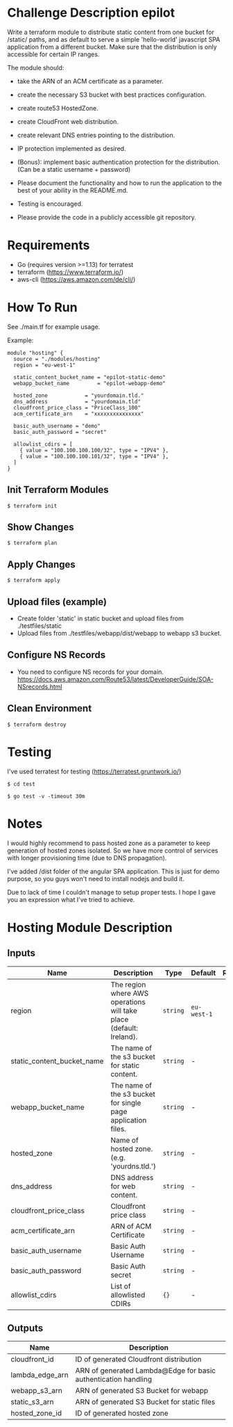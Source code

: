 # Challenge Description epilot

Write a terraform module to distribute static content from one bucket for /static/ paths, and as default to serve a simple 'hello-world' javascript SPA application from a different bucket. Make sure that the distribution is only accessible for certain IP ranges.

The module should:
- take the ARN of an ACM certificate as a parameter.
- create the necessary S3 bucket with best practices configuration.
- create route53 HostedZone.
- create CloudFront web distribution.
- create relevant DNS entries pointing to the distribution.
- IP protection implemented as desired.
- (Bonus): implement basic authentication protection for the distribution. (Can be a static username + password)

- Please document the functionality and how to run the application to the best of your ability in the README.md.
- Testing is encouraged.
- Please provide the code in a publicly accessible git repository.

# Requirements

- Go (requires version >=1.13) for terratest
- terraform (https://www.terraform.io/)
- aws-cli (https://aws.amazon.com/de/cli/) 

# How To Run
See ./main.tf for example usage.

Example:

```
module "hosting" {
  source = "./modules/hosting"
  region = "eu-west-1"

  static_content_bucket_name = "epilot-static-demo"
  webapp_bucket_name         = "epilot-webapp-demo"

  hosted_zone            = "yourdomain.tld."
  dns_address            = "yourdomain.tld"
  cloudfront_price_class = "PriceClass_100"
  acm_certificate_arn    = "xxxxxxxxxxxxxxx"

  basic_auth_username = "demo"
  basic_auth_password = "secret"

  allowlist_cdirs = [
    { value = "100.100.100.100/32", type = "IPV4" },
    { value = "100.100.100.101/32", type = "IPV4" },
  ]
}
```

## Init Terraform Modules
`$ terraform init` 

## Show Changes
`$ terraform plan` 

## Apply Changes
`$ terraform apply`

## Upload files (example)
- Create folder 'static' in static bucket and upload files from ./testfiles/static
- Upload files from ./testfiles/webapp/dist/webapp to webapp s3 bucket.

## Configure NS Records
- You need to configure NS records for your domain. 
https://docs.aws.amazon.com/Route53/latest/DeveloperGuide/SOA-NSrecords.html

## Clean Environment
`$ terraform destroy`

# Testing
I've used terratest for testing (https://terratest.gruntwork.io/)

`$ cd test`

`$ go test -v -timeout 30m`

# Notes
I would highly recommend to pass hosted zone as a parameter to keep generation of hosted zones isolated. So we have more control of services with longer provisioning time (due to DNS propagation).

I've added /dist folder of the angular SPA application. This is just for demo purpose, so you guys won't need to install nodejs and build it.

Due to lack of time I couldn't manage to setup proper tests. I hope I gave you an expression what I've tried to achieve. 

# Hosting Module Description

## Inputs

| Name                       | Description                                                         | Type     | Default     | Required |
|----------------------------|---------------------------------------------------------------------|----------|-------------|:--------:|
| region                     | The region where AWS operations will take place (default: Ireland). | `string` | `eu-west-1` |   yes    |
| static_content_bucket_name | The name of the s3 bucket for static content.                       | `string` | -           |   yes    |
| webapp_bucket_name         | The name of the s3 bucket for single page application files.        | `string` | -           |   yes    |
| hosted_zone                | Name of hosted zone. (e.g. 'yourdns.tld.')                          | `string` | -           |   yes    |
| dns_address                | DNS address for web content.                                        | `string` | -           |   yes    |
| cloudfront_price_class     | Cloudfront price class                                              | `string` | -           |   yes    |
| acm_certificate_arn        | ARN of ACM Certificate                                              | `string` | -           |   yes    |
| basic_auth_username        | Basic Auth Username                                                 | `string` | -           |   yes    |
| basic_auth_password        | Basic Auth secret                                                   | `string` | -           |   yes    |
| allowlist_cdirs            | List of allowlisted CDIRs                                           | `{}`     | -           |   yes    |


## Outputs

| Name            | Description                                                    |
|-----------------|----------------------------------------------------------------|
| cloudfront_id   | ID of generated Cloudfront distribution                        |
| lambda_edge_arn | ARN of generated Lambda@Edge for basic authentication handling |
| webapp_s3_arn   | ARN of generated S3 Bucket for webapp                          |
| static_s3_arn   | ARN of generated S3 Bucket for static files                    |
| hosted_zone_id  | ID of generated hosted zone                                    |

